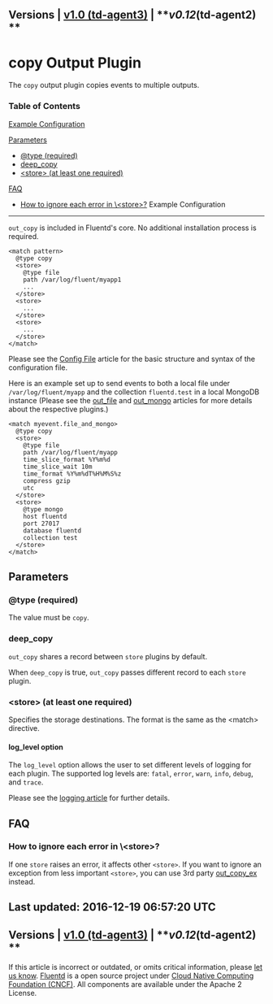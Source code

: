 
Versions \| [v1.0 (td-agent3)](/v1.0/articles/out_copy) \|
***v0.12*(td-agent2) **
------------------------------------------------------------------------

copy Output Plugin
==================

The `copy` output plugin copies events to multiple outputs.


### Table of Contents

[Example Configuration](#example-configuration)

[Parameters](#parameters)

-   [\@type (required)](#@type-(required))
-   [deep\_copy](#deep_copy)
-   [\<store\> (at least one
    required)](#%3Cstore%3E-(at-least-one-required))

[FAQ](#faq)

-   [How to ignore each error in
    \\\<store\>?](#how-to-ignore-each-error-in-%5C%3Cstore%3E?)
Example Configuration
---------------------

`out_copy` is included in Fluentd's core. No additional installation
process is required.

``` {.CodeRay}
<match pattern>
  @type copy
  <store>
    @type file
    path /var/log/fluent/myapp1
    ...
  </store>
  <store>
    ...
  </store>
  <store>
    ...
  </store>
</match>
```
Please see the [Config File](config-file) article for the basic
structure and syntax of the configuration file.

Here is an example set up to send events to both a local file under
`/var/log/fluent/myapp` and the collection `fluentd.test` in a local
MongoDB instance (Please see the [out\_file](/articles/out_file) and
[out\_mongo](/articles/out_mongo) articles for more details about the
respective plugins.)

``` {.CodeRay}
<match myevent.file_and_mongo>
  @type copy
  <store>
    @type file
    path /var/log/fluent/myapp
    time_slice_format %Y%m%d
    time_slice_wait 10m
    time_format %Y%m%dT%H%M%S%z
    compress gzip
    utc
  </store>
  <store>
    @type mongo
    host fluentd
    port 27017
    database fluentd
    collection test
  </store>
</match>
```

Parameters
----------

### \@type (required)

The value must be `copy`.

### deep\_copy

`out_copy` shares a record between `store` plugins by default.

When `deep_copy` is true, `out_copy` passes different record to each
`store` plugin.

### \<store\> (at least one required)

Specifies the storage destinations. The format is the same as the
\<match\> directive.

#### log\_level option

The `log_level` option allows the user to set different levels of
logging for each plugin. The supported log levels are: `fatal`, `error`,
`warn`, `info`, `debug`, and `trace`.

Please see the [logging article](logging) for further details.

FAQ
---

### How to ignore each error in \\\<store\>?

If one `store` raises an error, it affects other `<store>`. If you want
to ignore an exception from less important `<store>`, you can use 3rd
party [out\_copy\_ex](https://github.com/sonots/fluent-plugin-copy_ex)
instead.


Last updated: 2016-12-19 06:57:20 UTC
------------------------------------------------------------------------
Versions \| [v1.0 (td-agent3)](/v1.0/articles/out_copy) \|
***v0.12*(td-agent2) **
------------------------------------------------------------------------

If this article is incorrect or outdated, or omits critical information,
please [let us
know](https://github.com/fluent/fluentd-docs/issues?state=open).
[Fluentd](http://www.fluentd.org/) is a open source project under [Cloud
Native Computing Foundation (CNCF)](https://cncf.io/). All components
are available under the Apache 2 License.
